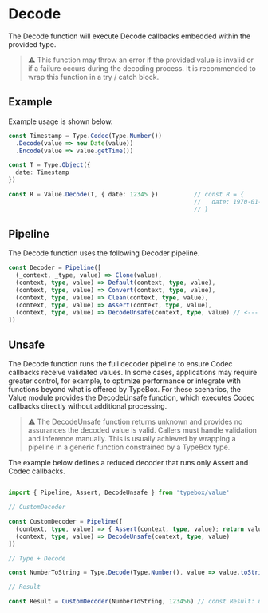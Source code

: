 # Decode

The Decode function will execute Decode callbacks embedded within the provided type. 

> ⚠️ This function may throw an error if the provided value is invalid or if a failure occurs during the decoding process. It is recommended to wrap this function in a try / catch block.

## Example

Example usage is shown below.

```typescript
const Timestamp = Type.Codec(Type.Number())
  .Decode(value => new Date(value))                 
  .Encode(value => value.getTime())

const T = Type.Object({
  date: Timestamp
})

const R = Value.Decode(T, { date: 12345 })          // const R = {
                                                    //   date: 1970-01-01T00:00:12.345Z
                                                    // }
```

## Pipeline

The Decode function uses the following Decoder pipeline.

```typescript
const Decoder = Pipeline([
  (_context, _type, value) => Clone(value),
  (context, type, value) => Default(context, type, value),
  (context, type, value) => Convert(context, type, value),
  (context, type, value) => Clean(context, type, value),
  (context, type, value) => Assert(context, type, value),
  (context, type, value) => DecodeUnsafe(context, type, value) // <--- Decode Last
])
```

## Unsafe

The Decode function runs the full decoder pipeline to ensure Codec callbacks receive validated values. In some cases, applications may require greater control, for example, to optimize performance or integrate with functions beyond what is offered by TypeBox. For these scenarios, the Value module provides the DecodeUnsafe function, which executes Codec callbacks directly without additional processing. 

>  ⚠️ The DecodeUnsafe function returns unknown and provides no assurances the decoded value is valid. Callers must handle validation and inference manually. This is usually achieved by wrapping a pipeline in a generic function constrained by a TypeBox type.

The example below defines a reduced decoder that runs only Assert and Codec callbacks.

```typescript

import { Pipeline, Assert, DecodeUnsafe } from 'typebox/value'

// CustomDecoder

const CustomDecoder = Pipeline([
  (context, type, value) => { Assert(context, type, value); return value },
  (context, type, value) => DecodeUnsafe(context, type, value)
])

// Type + Decode

const NumberToString = Type.Decode(Type.Number(), value => value.toString())

// Result

const Result = CustomDecoder(NumberToString, 123456) // const Result: unknown = "123456"
```